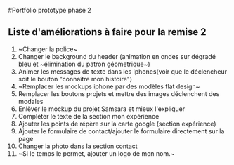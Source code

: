 #Portfolio prototype phase 2 

## Liste d'améliorations à faire pour la remise 2

1. ~Changer la police~
2. Changer le background du header (animation en ondes sur dégradé bleu et ~élimination du patron géometrique~)
3. Animer les messages de texte dans les iphones(voir que le déclencheur soit le bouton "connaître mon histoire")
4. ~Remplacer les mockups iphone par des modèles flat design~
5. Remplacer les boutons projets et mettre des images déclenchent des modales
6. Enlèver le mockup du projet Samsara et mieux l'expliquer 
7. Compléter le texte de la section mon expérience
8. Ajouter les points de répère sur la carte google (section expérience)
9. Ajouter le formulaire de contact/ajouter le formulaire directement sur la page 
10. Changer la photo dans la section contact
11. ~Si le temps le permet, ajouter un logo de mon nom.~  
